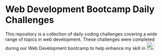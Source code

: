 # Web Development Bootcamp Daily Challenges

This repository is a collection of daily coding challenges covering a wide range of topics in web development. These challenges were completed during our Web Development bootcamp to help enhance my skill in <img src="https://img.shields.io/badge/HTML5-282C34?logo=html5&logoColor=E34F26" alt="HTML5 logo" title="HTML5" height="25" /> 


